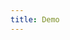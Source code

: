 ```yaml
---
title: Demo
---
```


<iframe style="border: 0; height: calc(100vh - 320px); width: 100%" src="//localhost:6006/?path=/story/navigation--basic"></iframe>
